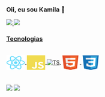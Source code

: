 ### Oii, eu sou Kamila 👋

<div>
  <a href="https://github.com/kamilalmeida">
  <img height="160em" src="https://github-readme-stats.vercel.app/api?username=kamilalmeida&show_icons=true&theme=react&include_all_commits=true&count_private=true&border_radius=8&hide_border=true&bg_color=2D333B"/>
  <img height="160em" src="https://github-readme-stats.vercel.app/api/top-langs/?username=kamilalmeida&layout=compact&langs_count=7&theme=react&border_radius=8&hide_border=true&bg_color=2D333B"/>
</div>
  
### Tecnologias
<div style="display: inline_block"><br>
 <img align="center" alt="React" height="40" width="50" src="https://raw.githubusercontent.com/devicons/devicon/master/icons/react/react-original.svg">
 <img align="center" alt="JS" height="40" width="50" src="https://raw.githubusercontent.com/devicons/devicon/master/icons/javascript/javascript-plain.svg">
 <img align="center" alt="TS" height="40" width="50" src="https://cdn.jsdelivr.net/gh/devicons/devicon/icons/typescript/typescript-original.svg">
 <img align="center" alt="HTML" height="40" width="50" src="https://raw.githubusercontent.com/devicons/devicon/master/icons/html5/html5-original.svg">
 <img align="center" alt="CSS" height="40" width="50" src="https://raw.githubusercontent.com/devicons/devicon/master/icons/css3/css3-original.svg">
</div>
  
#

<div> 
 <a href="https://www.linkedin.com/in/kamila-almeida-7929271b6/"><img src="https://img.shields.io/badge/LinkedIn-0077B5?style=for-the-badge&logo=linkedin&logoColor=white"></a>
 <a href = "mailto:kamilaalmeida572@gmail.com"><img src="https://img.shields.io/badge/Gmail-D14836?style=for-the-badge&logo=gmail&logoColor=white"></a>
</div>
    


